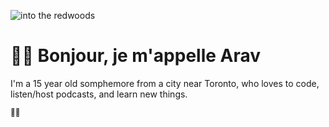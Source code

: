 ![into the redwoods](https://cloud-252jvz0gp-hack-club-bot.vercel.app/0download__7_.png)

# 🌈🦖 Bonjour, je m'appelle Arav
I'm a 15 year old somphemore from a city near Toronto, who loves to code, listen/host podcasts, and learn new things.

<small>  🏳️‍🌈 </small> 
